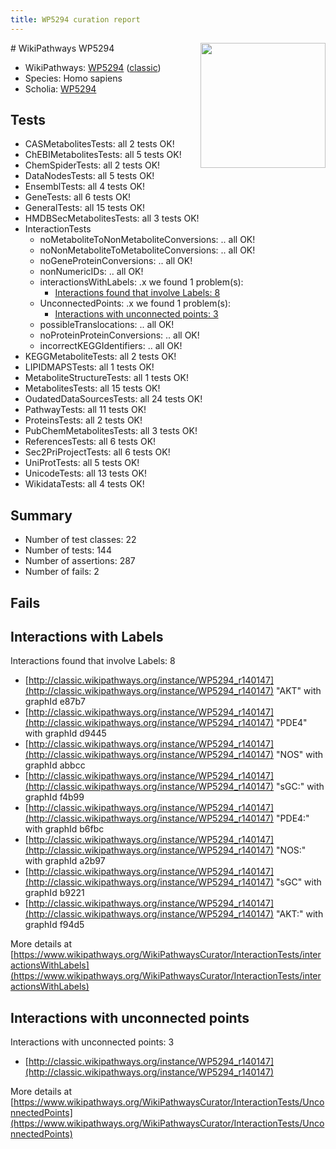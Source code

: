 ```yaml
---
title: WP5294 curation report
---
```


<img style="float: right; width: 200px" src="https://upload.wikimedia.org/wikipedia/commons/thumb/8/83/Wplogo_with_text_500.png/640px-Wplogo_with_text_500.png" />
# WikiPathways WP5294

* WikiPathways: [WP5294](https://wikipathways.org/pathways/WP5294) ([classic](https://classic.wikipathways.org/instance/WP5294))
* Species: Homo sapiens
* Scholia: [WP5294](https://scholia.toolforge.org/wikipathways/WP5294)
## Tests
* CASMetabolitesTests: all 2 tests OK!
* ChEBIMetabolitesTests: all 5 tests OK!
* ChemSpiderTests: all 2 tests OK!
* DataNodesTests: all 5 tests OK!
* EnsemblTests: all 4 tests OK!
* GeneTests: all 6 tests OK!
* GeneralTests: all 15 tests OK!
* HMDBSecMetabolitesTests: all 3 tests OK!
* InteractionTests
    * noMetaboliteToNonMetaboliteConversions: .. all OK!
    * noNonMetaboliteToMetaboliteConversions: .. all OK!
    * noGeneProteinConversions: .. all OK!
    * nonNumericIDs: .. all OK!
    * interactionsWithLabels: .x we found 1 problem(s):
        * [Interactions found that involve Labels: 8](#630d267f)
    * UnconnectedPoints: .x we found 1 problem(s):
        * [Interactions with unconnected points: 3](#35a61adb)
    * possibleTranslocations: .. all OK!
    * noProteinProteinConversions: .. all OK!
    * incorrectKEGGIdentifiers: .. all OK!
* KEGGMetaboliteTests: all 2 tests OK!
* LIPIDMAPSTests: all 1 tests OK!
* MetaboliteStructureTests: all 1 tests OK!
* MetabolitesTests: all 15 tests OK!
* OudatedDataSourcesTests: all 24 tests OK!
* PathwayTests: all 11 tests OK!
* ProteinsTests: all 2 tests OK!
* PubChemMetabolitesTests: all 3 tests OK!
* ReferencesTests: all 6 tests OK!
* Sec2PriProjectTests: all 6 tests OK!
* UniProtTests: all 5 tests OK!
* UnicodeTests: all 13 tests OK!
* WikidataTests: all 4 tests OK!


## Summary

* Number of test classes: 22
* Number of tests: 144
* Number of assertions: 287
* Number of fails: 2

## Fails

<a name="630d267f" />

## Interactions with Labels

Interactions found that involve Labels: 8

* [http://classic.wikipathways.org/instance/WP5294_r140147](http://classic.wikipathways.org/instance/WP5294_r140147) "AKT" with graphId e87b7
* [http://classic.wikipathways.org/instance/WP5294_r140147](http://classic.wikipathways.org/instance/WP5294_r140147) "PDE4" with graphId d9445
* [http://classic.wikipathways.org/instance/WP5294_r140147](http://classic.wikipathways.org/instance/WP5294_r140147) "NOS" with graphId abbcc
* [http://classic.wikipathways.org/instance/WP5294_r140147](http://classic.wikipathways.org/instance/WP5294_r140147) "sGC:" with graphId f4b99
* [http://classic.wikipathways.org/instance/WP5294_r140147](http://classic.wikipathways.org/instance/WP5294_r140147) "PDE4:" with graphId b6fbc
* [http://classic.wikipathways.org/instance/WP5294_r140147](http://classic.wikipathways.org/instance/WP5294_r140147) "NOS:" with graphId a2b97
* [http://classic.wikipathways.org/instance/WP5294_r140147](http://classic.wikipathways.org/instance/WP5294_r140147) "sGC" with graphId b9221
* [http://classic.wikipathways.org/instance/WP5294_r140147](http://classic.wikipathways.org/instance/WP5294_r140147) "AKT:" with graphId f94d5


More details at [https://www.wikipathways.org/WikiPathwaysCurator/InteractionTests/interactionsWithLabels](https://www.wikipathways.org/WikiPathwaysCurator/InteractionTests/interactionsWithLabels)

<a name="35a61adb" />

## Interactions with unconnected points

Interactions with unconnected points: 3

* [http://classic.wikipathways.org/instance/WP5294_r140147](http://classic.wikipathways.org/instance/WP5294_r140147)


More details at [https://www.wikipathways.org/WikiPathwaysCurator/InteractionTests/UnconnectedPoints](https://www.wikipathways.org/WikiPathwaysCurator/InteractionTests/UnconnectedPoints)

